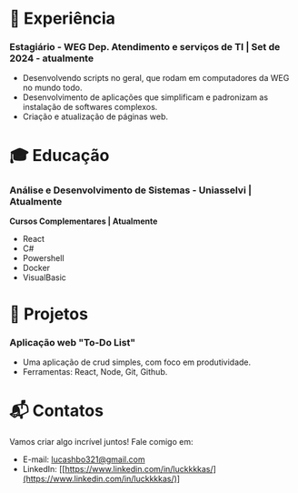 # 💼 Experiência

### **Estagiário - WEG Dep. Atendimento e serviços de TI** | **Set de 2024 - atualmente**

- Desenvolvendo scripts no geral, que rodam em computadores da WEG no mundo todo.
- Desenvolvimento de aplicações que simplificam e padronizam as instalação de softwares complexos. 
- Criação e atualização de páginas web.

# 🎓 Educação

### **Análise e Desenvolvimento de Sistemas - Uniasselvi | Atualmente**

**Cursos Complementares | Atualmente**

- React
- C#
- Powershell
- Docker
- VisualBasic

# 🚀 Projetos

### **Aplicação web "To-Do List"**

- Uma aplicação de crud simples, com foco em produtividade.
- Ferramentas: React, Node, Git, Github.
<!--
### **Rebranding - Cafe Fresco**

- Um projeto completo de reformulação de marca para uma cafeteria local, incluindo redesenho de logotipo, embalagem e visuais na loja, resultando em um aumento de 40% no tráfego de clientes.
- Função: Estrategista de marca e Designer
- Ferramentas: Illustrator, Photoshop, Procreate

# 🔨 Habilidades

- React
- Node (Express)
- Powershell
- Docker
- Visual Basic .net
- C#-->

# 📬 Contatos

Vamos criar algo incrível juntos! Fale comigo em:

- E-mail: [lucashbo321@gmail.com](mailto:lucashbo321@gmail.com)
- LinkedIn: [[https://www.linkedin.com/in/luckkkkas/](https://www.linkedin.com/in/luckkkkas/)]
<!--- Portfólio: [designsdamarta.com.br](http://designsdamarta.com.br/)-->

